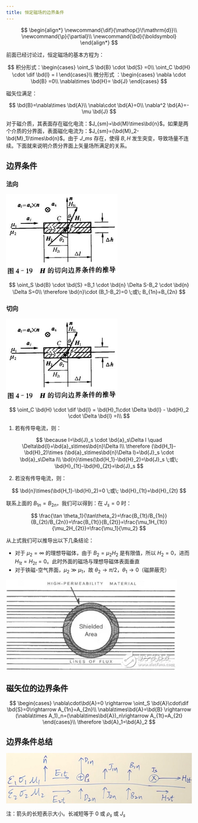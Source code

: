 ```yaml
---
title: 恒定磁场的边界条件
---
```


<!--more-->

$$
\begin{align*}
\newcommand{\dif}{\mathop{}\!\mathrm{d}}\\
\newcommand{\p}{\partial}\\
\newcommand{\bd}{\boldsymbol}
\end{align*}
$$

前面已经讨论过，恒定磁场的基本方程为：

$$
积分形式：\begin{cases}
\oint_S \bd{B} \cdot \bd{S} =0\\
\oint_C \bd{H} \cdot \dif \bd{l} = I
\end{cases}\\
微分形式 ：\begin{cases}
\nabla \cdot \bd{B}  =0\\
\nabla\times \bd{H}= \bd{J}
\end{cases}
$$

磁矢位满足：

$$
\bd{B}=\nabla\times \bd{A}\\
\nabla\cdot \bd{A}=0\\
\nabla^2 \bd{A}=-\mu \bd{J}
$$

对于磁介质，其表面存在磁化电流：$J_{sm}=\bd{M}\times\bd{n}$。如果是两个介质的分界面，表面磁化电流为：$J_{sm}=(\bd{M}_2-\bd{M}_1)\times\bd{n}$。由于 $J\_{ms}$ 存在，使得 $B,H$ 发生突变，导致场量不连续。下面就来说明介质分界面上矢量场所满足的关系。

## 边界条件

### 法向

<!-- <center><img src="https://i.loli.net/2020/04/22/859GOVpkUX6h4If.jpg" width="250"></center> -->
![image.jpg](<images/image.jpg>)

$$
\oint_S \bd{B} \cdot \bd{S} =B_1 \cdot \bd{n} \Delta S-B_2 \cdot \bd{n} \Delta S=0\\
\therefore \bd{n}\cdot (B_1-B_2)=0 \;或\; B_{1n}=B_{2n}
$$

### 切向

<!-- <center><img src="https://i.loli.net/2020/05/17/h4YQcNH9rsdmMGu.jpg" width="250"></center> -->
![image.jpg](<images/image.jpg>)

$$
\oint_C \bd{H} \cdot \dif \bd{l} = \bd{H}_1\cdot \Delta \bd{l} - \bd{H}_2 \cdot \Delta \bd{l} =I\\
$$

1. 若有传导电流，则：

$$
\because I=\bd{J}_s \cdot \bd{a}_s\Delta l \quad \Delta\bd{l}=\bd{a}_s\times\bd{n}\Delta l\\
\therefore (\bd{H_1}-\bd{H}_2)\times (\bd{a}_s\times\bd{n}\Delta l)=\bd{J}_s \cdot \bd{a}_s\Delta l\\
\bd{n}\times(\bd{H_1}-\bd{H}_2)=\bd{J}_s \;或\; \bd{H}_{1t}-\bd{H}_{2t}=\bd{J}_s
$$

2. 若没有传导电流，则：

$$
\bd{n}\times(\bd{H_1}-\bd{H}_2)=0 \;或\; \bd{H}_{1t}=\bd{H}_{2t}
$$

联系上面的 $B_{1n}=B_{2n}$，我们可以得到：在 $J_s=0$ 时：

$$
\frac{\tan \theta_1}{\tan\theta_2}=\frac{B_{1t}/B_{1n}}{B_{2t}/B_{2n}}=\frac{B_{1t}}{B_{2t}}=\frac{\mu_1H_{1t}}{\mu_2H_{2t}}=\frac{\mu_1}{\mu_2}
$$

从上式我们可以推导出以下几条结论：

* 对于 $\mu_2=\infty$ 的理想导磁体，由于 $B_2=\mu_2 H_2$ 是有限值，所以 $H_2=0$，进而 $H_{1t}=H_{2t}=0$。此时外面的磁场与理想导磁体表面垂直
* 对于铁磁-空气界面，$\mu_2 \gg \mu_1$，故 $\theta_2 \rightarrow \pi/2$，$\theta_1\rightarrow0$（磁屏蔽壳）

<!-- <center><img src="http://www.elecfans.com/uploads/allimg/160929/2160275-16092911224R45.png"></center> -->
![image.png](<images/image.png>)

## 磁矢位的边界条件

$$
\begin{cases}
\nabla\cdot\bd{A}=0 \rightarrow \oint_S \bd{A}\cdot\dif \bd{S}=0\rightarrow A_{1n}=A_{2n}\\
\nabla\times\bd{A}=\bd{B} \rightarrow (\nabla\times A_1)_n=(\nabla\times\bd{A})_n\rightarrow A_{1t}=A_{2t}
\end{cases}\\
\therefore \bd{A}_1=\bd{A}_2
$$

## 边界条件总结

![IMG_1270(20200517-202625)](<images/IMG_1270(20200517-202625).jpg>)

注：箭头的长短表示大小。长减短等于 0 或 $\rho_s$ 或 $J_s$